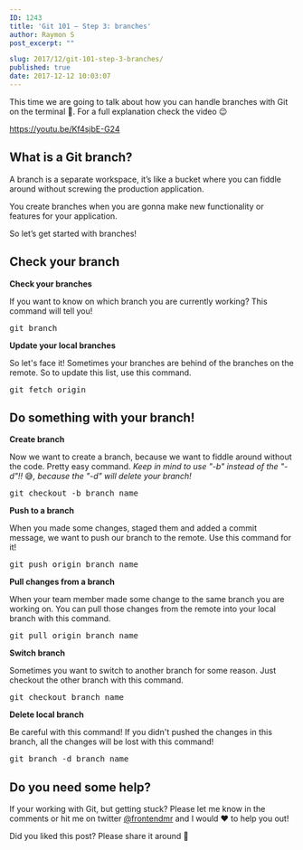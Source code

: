 ```yaml
---
ID: 1243
title: 'Git 101 – Step 3: branches'
author: Raymon S
post_excerpt: ""

slug: 2017/12/git-101-step-3-branches/
published: true
date: 2017-12-12 10:03:07
---
```

This time we are going to talk about how you can handle branches with Git on the terminal &#x1f680;. For a full explanation check the video &#x1f609;

https://youtu.be/Kf4sjbE-G24
<h2>What is a Git branch?</h2>
A branch is a separate workspace, it’s like a bucket where you can fiddle around without screwing the production application.

You create branches when you are gonna make new functionality or features for your application.

So let’s get started with branches!
<h2>Check your branch</h2>
<strong>Check your branches</strong>

If you want to know on which branch you are currently working? This command will tell you!
<pre>git branch</pre>
<strong>Update your local branches</strong>

So let's face it! Sometimes your branches are behind of the branches on the remote. So to update this list, use this command.
<pre>git fetch origin</pre>
<h2>Do something with your branch!</h2>
<strong>Create branch</strong>

Now we want to create a branch, because we want to fiddle around without the code. Pretty easy command. <em>Keep in mind to use "-b" instead of the "-d"!! </em>&#x1f605;<em>, because the "-d" will delete your branch!</em>
<pre>git checkout -b branch_name</pre>
<strong>Push to a branch</strong>

When you made some changes, staged them and added a commit message, we want to push our branch to the remote. Use this command for it!
<pre>git push origin branch_name</pre>
<strong>Pull changes from a branch</strong>

When your team member made some change to the same branch you are working on. You can pull those changes from the remote into your local branch with this command.
<pre>git pull origin branch_name</pre>
<strong>Switch branch</strong>

Sometimes you want to switch to another branch for some reason. Just checkout the other branch with this command.
<pre>git checkout branch_name</pre>
<strong>Delete local branch</strong>

Be careful with this command! If you didn't pushed the changes in this branch, all the changes will be lost with this command!
<pre>git branch -d branch_name</pre>
<h2>Do you need some help?</h2>
If your working with Git, but getting stuck? Please let me know in the comments or hit me on twitter <a href="https://twitter.com/frontendmr" target="_blank" rel="noopener">@frontendmr</a> and I would &#x2764;&#xfe0f; to help you out!

Did you liked this post? Please share it around &#x1f64f;
<div class="grammarly-disable-indicator"></div>